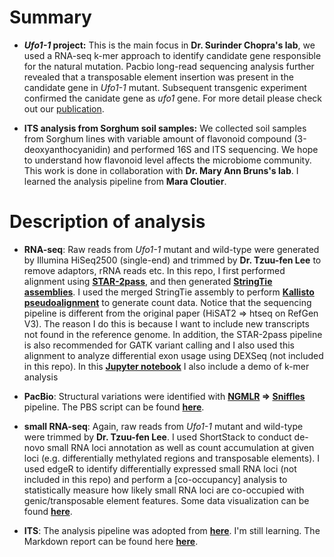 # Summary
  - **<i>Ufo1-1</i> project:**
    This is the main focus in <b>Dr. Surinder Chopra's lab</b>, we used a RNA-seq k-mer approach to identify candidate gene responsible for the natural mutation. Pacbio long-read sequencing analysis further revealed that a transposable element insertion was present in the candidate gene in <i>Ufo1-1</i> mutant. Subsequent transgenic experiment confirmed the canidate gene as <i>ufo1</i> gene. For more detail please check out our [publication](http://www.plantcell.org/content/30/12/3006.abstract).
  
  - **ITS analysis from Sorghum soil samples:** We collected soil samples from Sorghum lines with variable amount of flavonoid compound (3-deoxyanthocyanidin) and performed 16S and ITS sequencing. We hope to understand how flavonoid level affects the microbiome community. This work is done in collaboration with <b>Dr. Mary Ann Bruns's lab</b>. I learned the analysis pipeline from <b>Mara Cloutier</b>.
  
# Description of analysis
  - **RNA-seq**: Raw reads from <i>Ufo1-1</i> mutant and wild-type were generated by Illumina HiSeq2500 (single-end) and trimmed by <b>Dr. Tzuu-fen Lee</b> to remove adaptors, rRNA reads etc. In this repo, I first performed alignment using [<b>STAR-2pass</b>](https://github.com/CJinny/PhD-work-sample/blob/master/STAR_2pass.pbs), and then generated [<b>StringTie assemblies</b>](https://github.com/CJinny/PhD-work-sample/blob/master/stringtie.pbs). I used the merged StringTie assembly to perform [<b>Kallisto pseudoalignment</b>](https://github.com/CJinny/PhD-work-sample/blob/master/kallisto.pbs) to generate count data. Notice that the sequencing pipeline is different from the original paper (HiSAT2 => htseq on RefGen V3). The reason I do this is because I want to include new transcripts not found in the reference genome. In addition, the STAR-2pass pipeline is also recommended for GATK variant calling and I also used this alignment to analyze differential exon usage using DEXSeq (not included in this repo). In this [<b>Jupyter notebook</b>](https://github.com/CJinny/PhD-work-sample/blob/master/rnseq_kmers_extraction.ipynb) I also include a demo of k-mer analysis 
  
  - **PacBio**: Structural variations were identified with [<b>NGMLR](https://github.com/philres/ngmlr) => [Sniffles</b>](https://github.com/fritzsedlazeck/Sniffles) pipeline. The PBS script can be found [<b>here</b>](https://github.com/CJinny/PhD-work-sample/blob/master/pacbio_SV.pbs).
  
  - **small RNA-seq**: Again, raw reads from <i>Ufo1-1</i> mutant and wild-type were trimmed by <b>Dr. Tzuu-fen Lee</b>. I used ShortStack to conduct de-novo small RNA loci annotation as well as count accumulation at given loci (e.g. differentially methylated regions and transposable elements). I used edgeR to identify differentially expressed small RNA loci (not included in this repo) and perform a [co-occupancy] analysis to statistically measure how likely small RNA loci are co-occupied with genic/transposable element features. Some data visualization can be found [<b>here</b>](http://htmlpreview.github.io/?https://github.com/CJinny/PhD-work-sample/blob/master/sRNA_analysis_report.html).

  - **ITS**: The analysis pipeline was adopted from [<b>here</b>](http://benjjneb.github.io/dada2/tutorial.html). I'm still learning. The Markdown report can be found here [<b>here</b>](http://htmlpreview.github.io/?https://github.com/CJinny/PhD-work-sample/blob/master/dada2_ITS.html).


